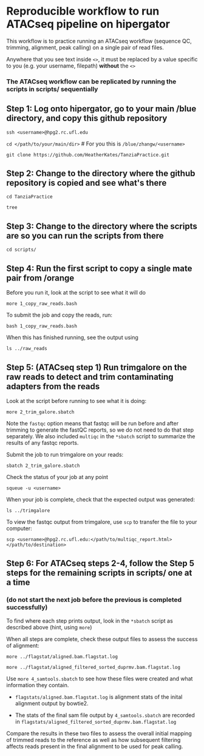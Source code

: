 # Reproducible workflow to run ATACseq pipeline on hipergator

This workflow is to practice running an ATACseq workflow (sequence QC, trimming, alignment, peak calling) on a single pair of read files. 

Anywhere that you see text inside ```<>```, it must be replaced by a value specific to you (e.g. your username, filepath) **without** the ```<>```

### The ATACseq workflow can be replicated by running the scripts in scripts/ sequentially

## Step 1: Log onto hipergator, go to your main /blue directory, and copy this github repository

```ssh <username>@hpg2.rc.ufl.edu```

```cd </path/to/your/main/dir>``` # For you this is ```/blue/zhangw/<username>```

```git clone https://github.com/HeatherKates/TanziaPractice.git```

## Step 2: Change to the directory where the github repository is copied and see what's there

```cd TanziaPractice```

```tree```

## Step 3: Change to the directory where the scripts are so you can run the  scripts from there

```cd scripts/```

## Step 4: Run the first script to copy a single mate pair from /orange

Before you run it, look at the script to see what it will do

```more 1_copy_raw_reads.bash```

To submit the job and copy the reads, run:

 ```bash 1_copy_raw_reads.bash```

When this has finished running, see the output using

 ```ls ../raw_reads```

## Step 5: (ATACseq step 1) Run trimgalore on the raw reads to detect and trim contaminating adapters from the reads

Look at	the script before running to see what it is doing:

```more 2_trim_galore.sbatch```

Note the ```fastqc``` option means that fastqc will be run before and after trimming to generate the fastQC reports, so we do not need to do that step separately. We also included `multiqc` in the ```*sbatch``` script to summarize the results of any fastqc reports.

Submit the job to run trimgalore on your reads:

```sbatch 2_trim_galore.sbatch```

Check the status of your job at any point

```squeue -u <username>```

When your job is complete, check that the expected output was generated:

```ls ../trimgalore```

To view the fastqc output from trimgalore, use ```scp``` to transfer the file to your computer:

```scp <username>@hpg2.rc.ufl.edu:</path/to/multiqc_report.html> </path/to/destination>```

## Step 6: For ATACseq steps 2-4, follow the Step 5 steps for the remaining scripts in scripts/ one at a time 
### (do not start the next job before the previous is completed successfully)

To find where each step prints output, look in the ```*sbatch``` script as described above (hint, using ```more```)

When all steps are complete, check these output files to assess the success of alignment:

```more ../flagstat/aligned.bam.flagstat.log```

```more ../flagstat/aligned_filtered_sorted_duprmv.bam.flagstat.log```

Use ```more 4_samtools.sbatch``` to see how these files were created and what information they contain.

* ```flagstats/aligned.bam.flagstat.log``` is alignment stats of the inital alignment output by bowtie2.

* The stats of the final sam file output by ```4_samtools.sbatch``` are recorded in ```flagstats/aligned_filtered_sorted_duprmv.bam.flagstat.log```

Compare the results in these two files to assess the overall initial mapping of trimmed reads to the reference as well as how subsequent filtering affects reads present in the final alignment to be used for peak calling.

